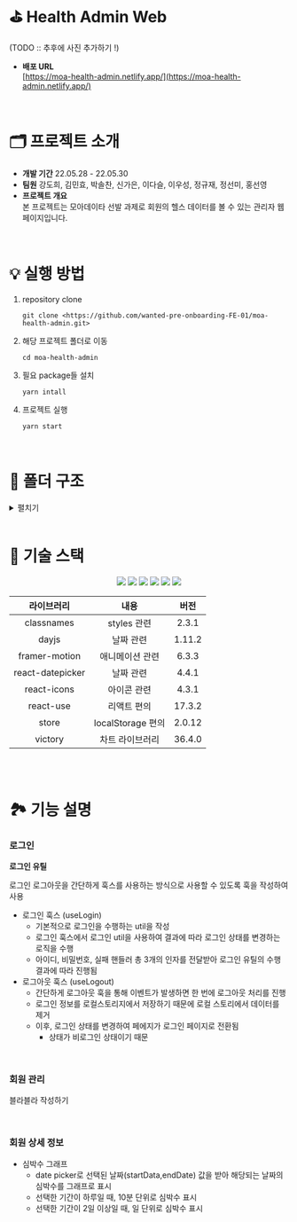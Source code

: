 # ⛳ Health Admin Web

(TODO :: 추후에 사진 추가하기 !)

- **배포 URL** <br /> [https://moa-health-admin.netlify.app/](https://moa-health-admin.netlify.app/)

<br />

# 🗂 프로젝트 소개

- **개발 기간** 22.05.28 - 22.05.30
- **팀원** 강도희, 김민효, 박솔찬, 신가은, 이다슬, 이우성, 정규재, 정선미, 홍선영
- **프로젝트 개요** <br />
본 프로젝트는 모아데이타 선발 과제로 회원의 헬스 데이터를 볼 수 있는 관리자 웹페이지입니다.

<br />

# 💡 실행 방법

1. repository clone
    
    ```
    git clone <https://github.com/wanted-pre-onboarding-FE-01/moa-health-admin.git>
    
    ```
    
2. 해당 프로젝트 폴더로 이동
    
    ```
    cd moa-health-admin
    
    ```
    
3. 필요 package들 설치
    
    ```
    yarn intall
    
    ```
    
4. 프로젝트 실행
    
    ```
    yarn start
    
    ```
    

<br />

# 📁 폴더 구조

<details>
<summary>펼치기</summary>

(TODO :: 추후에 추가)

</details>

<br />

# 🔨 기술 스택

<div align="center">
<img src="[https://img.shields.io/badge/HTML5-E34F26?style=flat-square&logo=HTML5&logoColor=white](https://img.shields.io/badge/HTML5-E34F26?style=flat-square&logo=HTML5&logoColor=white)"/>
<img src="[https://img.shields.io/badge/CSS3-1572B6?style=flat-square&logo=CSS3&logoColor=white](https://img.shields.io/badge/CSS3-1572B6?style=flat-square&logo=CSS3&logoColor=white)"/>
<img src="[https://img.shields.io/badge/Sass-CC6699?style=flat-square&logo=Sass&logoColor=white](https://img.shields.io/badge/Sass-CC6699?style=flat-square&logo=Sass&logoColor=white)"/>
<img src="[https://img.shields.io/badge/TypeScript-3178C6?style=flat-square&logo=TypeScript&logoColor=white](https://img.shields.io/badge/TypeScript-3178C6?style=flat-square&logo=TypeScript&logoColor=white)"/>
<img src="[https://img.shields.io/badge/React-61DAFB?style=flat-square&logo=React&logoColor=white](https://img.shields.io/badge/React-61DAFB?style=flat-square&logo=React&logoColor=white)"/>
<img src="[https://img.shields.io/badge/Recoil-764ABC?style=flat-square&logo=Recoil&logoColor=white](https://img.shields.io/badge/Recoil-764ABC?style=flat-square&logo=Recoil&logoColor=white)"/>

<br />

|라이브러리|내용|버전|
|:---:|:---:|:---:|
| classnames | styles 관련 | 2.3.1 |
| dayjs | 날짜 관련 | 1.11.2 |
| framer-motion | 애니메이션 관련 | 6.3.3 |
| react-datepicker | 날짜 관련 | 4.4.1 |
| react-icons | 아이콘 관련 | 4.3.1 |
| react-use | 리액트 편의 | 17.3.2 |
| store | localStorage 편의 | 2.0.12 |
| victory | 차트 라이브러리 | 36.4.0 |

<br />
</div>

<br />

# 🏞 기능 설명

### 로그인

**로그인 유틸**

로그인 로그아웃을 간단하게 훅스를 사용하는 방식으로 사용할 수 있도록 훅을 작성하여 사용

- 로그인 훅스 (useLogin)
    - 기본적으로 로그인을 수행하는 util을 작성
    - 로그인 훅스에서 로그인 util을 사용하여 결과에 따라 로그인 상태를 변경하는 로직을 수행
    - 아이디, 비밀번호, 실패 핸들러 총 3개의 인자를 전달받아 로그인 유틸의 수행 결과에 따라 진행됨
- 로그아웃 훅스 (useLogout)
    - 간단하게 로그아웃 훅을 통해 이벤트가 발생하면 한 번에 로그아웃 처리를 진행
    - 로그인 정보를 로컬스토리지에서 저장하기 때문에 로컬 스토리에서 데이터를 제거
    - 이후, 로그인 상태를 변경하여 페에지가 로그인 페이지로 전환됨
        - 상태가 비로그인 상태이기 때문

<br />

### 회원 관리
블라블라 작성하기

<br />

### 회원 상세 정보
- 심박수 그래프
    - date picker로 선택된 날짜(startData,endDate) 값을 받아 해당되는 날짜의 심박수를 그래프로 표시
    - 선택한 기간이 하루일 때, 10분 단위로 심박수 표시
    - 선택한 기간이 2일 이상일 때, 일 단위로 심박수 표시

<br />